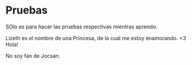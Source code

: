 # Pruebas 
SOlo es para hacer las pruebas respectivas mientras aprendo.

Lizeth es el nombre de una Princesa, de la cual me estoy enamorando. <3
Hola!

No soy fan de Jocsan.
